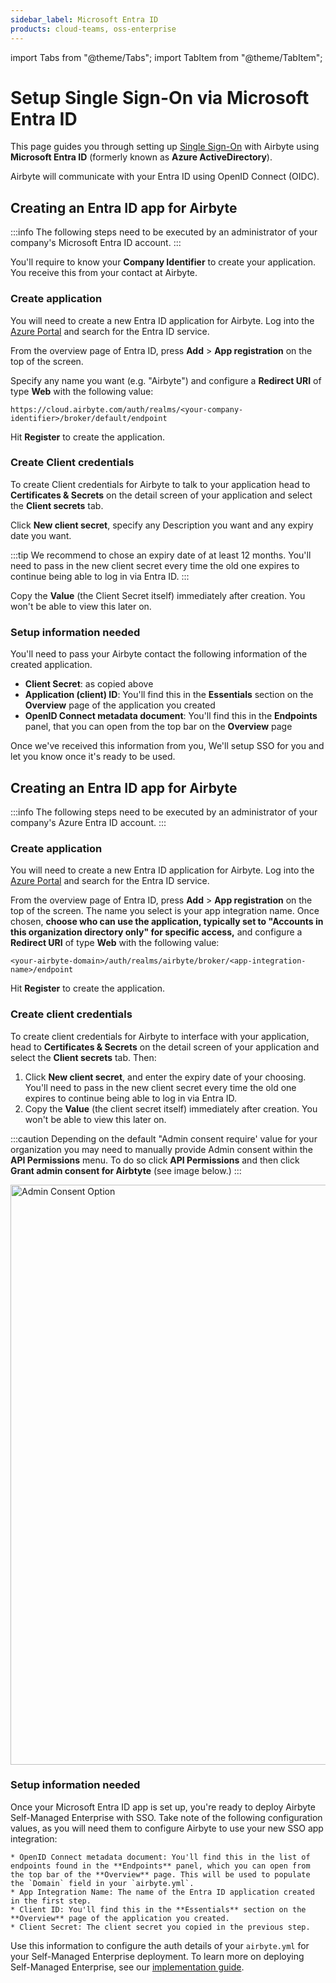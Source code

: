 ```yaml
---
sidebar_label: Microsoft Entra ID
products: cloud-teams, oss-enterprise
---
```


import Tabs from "@theme/Tabs";
import TabItem from "@theme/TabItem";

# Setup Single Sign-On via Microsoft Entra ID

This page guides you through setting up [Single Sign-On](../sso.md) with Airbyte using **Microsoft Entra ID** (formerly known as **Azure ActiveDirectory**).

Airbyte will communicate with your Entra ID using OpenID Connect (OIDC).

<Tabs groupId="cloud-hosted">
<TabItem value="Cloud" label="Cloud">

## Creating an Entra ID app for Airbyte

:::info
The following steps need to be executed by an administrator of your company's Microsoft Entra ID account.
:::

You'll require to know your **Company Identifier** to create your application. You receive this
from your contact at Airbyte.

### Create application

You will need to create a new Entra ID application for Airbyte. Log into the [Azure Portal](https://portal.azure.com/) and search for the Entra ID service.

From the overview page of Entra ID, press **Add** > **App registration** on the top of the screen.

Specify any name you want (e.g. "Airbyte") and configure a **Redirect URI** of type **Web** with the following value:

```
https://cloud.airbyte.com/auth/realms/<your-company-identifier>/broker/default/endpoint
```

Hit **Register** to create the application.

### Create Client credentials

To create Client credentials for Airbyte to talk to your application head to **Certificates & Secrets** on the detail screen of your application and select the **Client secrets** tab.

Click **New client secret**, specify any Description you want and any expiry date you want.

:::tip
We recommend to chose an expiry date of at least 12 months. You'll need to pass in the new client secret every time the old one expires to continue being able to log in via Entra ID.
:::

Copy the **Value** (the Client Secret itself) immediately after creation. You won't be able to view this later on.

### Setup information needed

You'll need to pass your Airbyte contact the following information of the created application.

- **Client Secret**: as copied above
- **Application (client) ID**: You'll find this in the **Essentials** section on the **Overview** page of the application you created
- **OpenID Connect metadata document**: You'll find this in the **Endpoints** panel, that you can open from the top bar on the **Overview** page

Once we've received this information from you, We'll setup SSO for you and let you know once it's ready to be used.

</TabItem>
<TabItem value="Self-Managed" label="Self-Managed">

## Creating an Entra ID app for Airbyte

:::info
The following steps need to be executed by an administrator of your company's Azure Entra ID account.
:::

### Create application

You will need to create a new Entra ID application for Airbyte. Log into the [Azure Portal](https://portal.azure.com/) and search for the Entra ID service.

From the overview page of Entra ID, press **Add** > **App registration** on the top of the screen. The name you select is your app integration name. Once chosen, **choose who can use the application, typically set to "Accounts in this organization directory only" for specific access,** and configure a **Redirect URI** of type **Web** with the following value:

```
<your-airbyte-domain>/auth/realms/airbyte/broker/<app-integration-name>/endpoint
```

Hit **Register** to create the application.

### Create client credentials

To create client credentials for Airbyte to interface with your application, head to **Certificates & Secrets** on the detail screen of your application and select the **Client secrets** tab. Then:

1. Click **New client secret**, and enter the expiry date of your choosing. You'll need to pass in the new client secret every time the old one expires to continue being able to log in via Entra ID.
2. Copy the **Value** (the client secret itself) immediately after creation. You won't be able to view this later on.

:::caution
Depending on the default "Admin consent require' value for your organization you may need to manually provide Admin consent within the **API Permissions** menu. To do so click **API Permissions** and then click **Grant admin consent for Airbtyte** (see image below.)
:::

<img width="928" alt="Admin Consent Option" src="https://github.com/airbytehq/airbyte/assets/156025126/30818c10-de4f-4411-ba1d-8d82b74326fd" />

### Setup information needed

Once your Microsoft Entra ID app is set up, you're ready to deploy Airbyte Self-Managed Enterprise with SSO. Take note of the following configuration values, as you will need them to configure Airbyte to use your new SSO app integration:

    * OpenID Connect metadata document: You'll find this in the list of endpoints found in the **Endpoints** panel, which you can open from the top bar of the **Overview** page. This will be used to populate the `Domain` field in your `airbyte.yml`.
    * App Integration Name: The name of the Entra ID application created in the first step.
    * Client ID: You'll find this in the **Essentials** section on the **Overview** page of the application you created.
    * Client Secret: The client secret you copied in the previous step.

Use this information to configure the auth details of your `airbyte.yml` for your Self-Managed Enterprise deployment. To learn more on deploying Self-Managed Enterprise, see our [implementation guide](/enterprise-setup/implementation-guide).

</TabItem>
</Tabs>
